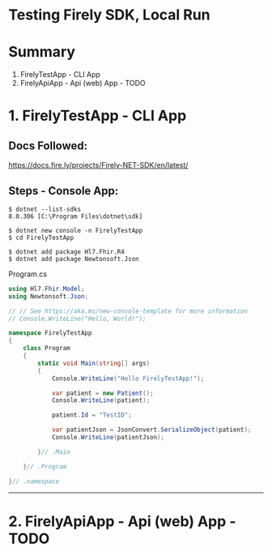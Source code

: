 # Testing Firely SDK, Local Run

# Summary
1. FirelyTestApp - CLI App
2. FirelyApiApp - Api (web) App - TODO

# 1. FirelyTestApp - CLI App

## Docs Followed:
https://docs.fire.ly/projects/Firely-NET-SDK/en/latest/


## Steps - Console App:
```
$ dotnet --list-sdks
8.0.306 [C:\Program Files\dotnet\sdk]
```

```
$ dotnet new console -n FirelyTestApp 
$ cd FirelyTestApp
```

```
$ dotnet add package Hl7.Fhir.R4
$ dotnet add package Newtonsoft.Json
```

Program.cs
```C#
using Hl7.Fhir.Model;
using Newtonsoft.Json;

// // See https://aka.ms/new-console-template for more information
// Console.WriteLine("Hello, World!");

namespace FirelyTestApp
{
    class Program
    {
        static void Main(string[] args)
        {
            Console.WriteLine("Hello FirelyTestApp!");

            var patient = new Patient();
            Console.WriteLine(patient);

            patient.Id = "TestID";

            var patientJson = JsonConvert.SerializeObject(patient);
            Console.WriteLine(patientJson);

        }// .Main

    }// .Program

}// .namespace
```

--- 

# 2. FirelyApiApp - Api (web) App - TODO


